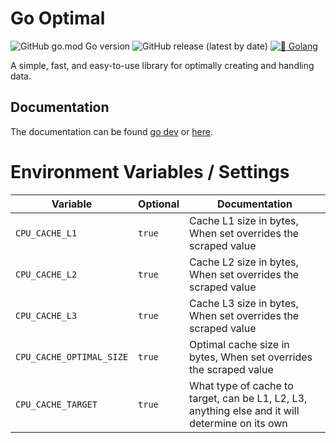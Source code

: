 # Go Optimal

![GitHub go.mod Go version](https://img.shields.io/github/go-mod/go-version/DaanV2/go-optimal)
![GitHub release (latest by date)](https://img.shields.io/github/v/release/DaanV2/go-optimal)
[![🐹 Golang](https://github.com/daanv2/go-optimal/actions/workflows/go-checks.yml/badge.svg)](https://github.com/daanv2/go-optimal/actions/workflows/go-checks.yml)

A simple, fast, and easy-to-use library for optimally creating and handling data.


## Documentation

The documentation can be found [go dev](https://pkg.go.dev/github.com/daanv2/go-optimal) or [here](https://github.com/daanv2/go-optimal/tree/main/doc).

# Environment Variables / Settings

| Variable                 | Optional | Documentation                                                                                   |
| ------------------------ | -------- | ----------------------------------------------------------------------------------------------- |
| `CPU_CACHE_L1`           | `true`   | Cache L1 size in bytes, When set overrides the scraped value                                    |
| `CPU_CACHE_L2`           | `true`   | Cache L2 size in bytes, When set overrides the scraped value                                    |
| `CPU_CACHE_L3`           | `true`   | Cache L3 size in bytes, When set overrides the scraped value                                    |
| `CPU_CACHE_OPTIMAL_SIZE` | `true`   | Optimal cache size in bytes, When set overrides the scraped value                               |
| `CPU_CACHE_TARGET`       | `true`   | What type of cache to target, can be L1, L2, L3, anything else and it will determine on its own |

